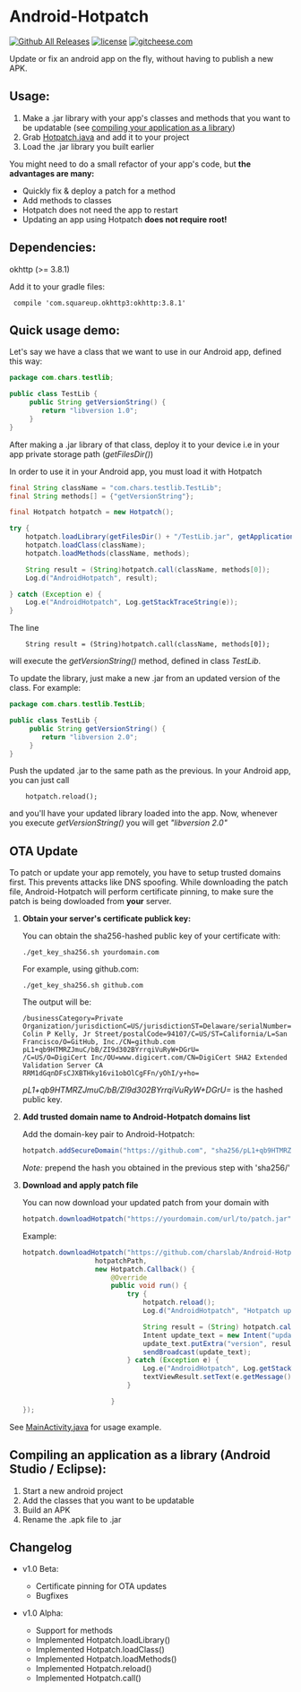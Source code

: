 # Android-Hotpatch
[![Github All Releases](https://img.shields.io/github/downloads/charslab/Android-Hotpatch/total.svg)](https://github.com/charslab/Android-Hotpatch/releases)
[![license](https://img.shields.io/github/license/mashape/apistatus.svg)](https://github.com/charslab/Android-Hotpatch/blob/master/LICENSE)
[![gitcheese.com](https://s3.amazonaws.com/gitcheese-ui-master/images/badge.svg)](https://www.gitcheese.com/donate/users/13789437/repos/87186100)

Update or fix an android app on the fly, without having to publish a new APK.

## Usage: 

1. Make a .jar library with your app's classes and methods that you want to be updatable (see [compiling your application as a library](https://github.com/charslab/Android-Hotpatch/blob/master/README.md#compiling-an-application-as-a-library-android-studio--eclipse))
2. Grab [Hotpatch.java](https://github.com/charslab/Android-Hotpatch/blob/master/app/src/main/java/com/chars/android_hotpatch/Hotpatch.java) and add it to your project
3. Load the .jar library you built earlier 

You might need to do a small refactor of your app's code, but **the advantages are many:**

- Quickly fix & deploy a patch for a method
- Add methods to classes
- Hotpatch does not need the app to restart
- Updating an app using Hotpatch **does not require root!**

## Dependencies:
     
 okhttp (>= 3.8.1)
 
 Add it to your gradle files:
 
     compile 'com.squareup.okhttp3:okhttp:3.8.1'

## Quick usage demo:

Let's say we have a class that we want to use in our Android app, defined this way:

```JAVA
package com.chars.testlib;

public class TestLib {
     public String getVersionString() {
        return "libversion 1.0";
     }
}
```

After making a .jar library of that class, deploy it to your device i.e in your app private storage path (*getFilesDir()*)

In order to use it in your Android app, you must load it with Hotpatch

```JAVA
final String className = "com.chars.testlib.TestLib";
final String methods[] = {"getVersionString"};

final Hotpatch hotpatch = new Hotpatch();

try {
    hotpatch.loadLibrary(getFilesDir() + "/TestLib.jar", getApplicationContext());
    hotpatch.loadClass(className);
    hotpatch.loadMethods(className, methods);

    String result = (String)hotpatch.call(className, methods[0]);
    Log.d("AndroidHotpatch", result);

} catch (Exception e) {
    Log.e("AndroidHotpatch", Log.getStackTraceString(e));
}
```

The line
        
        String result = (String)hotpatch.call(className, methods[0]);
        
will execute the *getVersionString()* method, defined in class *TestLib*.

To update the library, just make a new .jar from an updated version of the class. For example:

```JAVA
package com.chars.testlib.TestLib;

public class TestLib {
     public String getVersionString() {
        return "libversion 2.0";
     }
}
```
Push the updated .jar to the same path as the previous. In your Android app, you can just call

        hotpatch.reload();
        
and you'll have your updated library loaded into the app. Now, whenever you execute *getVersionString()* you will get *"libversion 2.0"*

## OTA Update

To patch or update your app remotely, you have to setup trusted domains first. This prevents attacks like DNS spoofing.
While downloading the patch file, Android-Hotpatch will perform certificate pinning, to make sure the patch is being dowloaded from **your** server. 

1. **Obtain your server's certificate publick key:**
     
     You can obtain the sha256-hashed public key of your certificate with: 
     
       ./get_key_sha256.sh yourdomain.com
     
     For example, using github.com:
               
       ./get_key_sha256.sh github.com
               
     The output will be: 
     
       /businessCategory=Private Organization/jurisdictionC=US/jurisdictionST=Delaware/serialNumber=5157550/street=88 Colin P Kelly, Jr Street/postalCode=94107/C=US/ST=California/L=San Francisco/O=GitHub, Inc./CN=github.com
       pL1+qb9HTMRZJmuC/bB/ZI9d302BYrrqiVuRyW+DGrU=
       /C=US/O=DigiCert Inc/OU=www.digicert.com/CN=DigiCert SHA2 Extended Validation Server CA
       RRM1dGqnDFsCJXBTHky16vi1obOlCgFFn/yOhI/y+ho=
     
     *pL1+qb9HTMRZJmuC/bB/ZI9d302BYrrqiVuRyW+DGrU=* is the hashed public key. 
     
2. **Add trusted domain name to Android-Hotpatch domains list**

     Add the domain-key pair to Android-Hotpatch:
     
     ```JAVA
     hotpatch.addSecureDomain("https://github.com", "sha256/pL1+qb9HTMRZJmuC/bB/ZI9d302BYrrqiVuRyW+DGrU=");
     ```
     *Note:* prepend the hash you obtained in the previous step with 'sha256/'
     
3. **Download and apply patch file**

     You can now download your updated patch from your domain with
          
     ```JAVA
     hotpatch.downloadHotpatch("https://yourdomain.com/url/to/patch.jar", path, callback);
     ```
          
     Example:
          
     ```JAVA
     hotpatch.downloadHotpatch("https://github.com/charslab/Android-Hotpatch/raw/master/TestLib/testlib_v2.0.jar",
                       hotpatchPath,
                       new Hotpatch.Callback() {
                           @Override
                           public void run() {
                               try {
                                   hotpatch.reload();
                                   Log.d("AndroidHotpatch", "Hotpatch update completed");

                                   String result = (String) hotpatch.call(className, methods[0]);
                                   Intent update_text = new Intent("update-textview");
                                   update_text.putExtra("version", result);
                                   sendBroadcast(update_text);
                               } catch (Exception e) {
                                   Log.e("AndroidHotpatch", Log.getStackTraceString(e));
                                   textViewResult.setText(e.getMessage());
                               }

                           }
     });
     ```

See [MainActivity.java](https://github.com/charslab/Android-Hotpatch/blob/master/app/src/main/java/com/chars/android_hotpatch/MainActivity.java) for usage example.

## Compiling an application as a library (Android Studio / Eclipse):

1. Start a new android project
2. Add the classes that you want to be updatable
3. Build an APK
4. Rename the .apk file to .jar


## Changelog
- v1.0 Beta:
     - Certificate pinning for OTA updates
     - Bugfixes
     
- v1.0 Alpha:
     - Support for methods
     - Implemented Hotpatch.loadLibrary()
     - Implemented Hotpatch.loadClass()
     - Implemented Hotpatch.loadMethods()
     - Implemented Hotpatch.reload()
     - Implemented Hotpatch.call()
